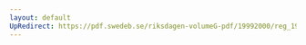 ```yaml
---
layout: default
UpRedirect: https://pdf.swedeb.se/riksdagen-volumeG-pdf/19992000/reg_19992000/reg_19992000_0319.pdf
---
```

